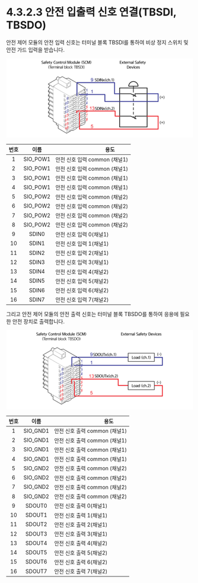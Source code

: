 # 4.3.2.3 안전 입출력 신호 연결(TBSDI, TBSDO)

안전 제어 모듈의 안전 입력 신호는 터미널 블록 TBSDI를 통하여 비상 정지 스위치 및 안전 가드 입력을 받습니다.

![그림 30 안전 입력 신호 연결(TBSDI)](../../../.gitbook/assets/image111.png)

| **번호** |  **이름**  | 　　　　　　　**용도**         |
| :----: | :------: | --------------------- |
|    1   | SIO_POW1 | 안전 신호 입력 common (채널1) |
|    2   | SIO_POW1 | 안전 신호 입력 common (채널1) |
|    3   | SIO_POW1 | 안전 신호 입력 common (채널1) |
|    4   | SIO_POW1 | 안전 신호 입력 common (채널1) |
|    5   | SIO_POW2 | 안전 신호 입력 common (채널2) |
|    6   | SIO_POW2 | 안전 신호 입력 common (채널2) |
|    7   | SIO_POW2 | 안전 신호 입력 common (채널2) |
|    8   | SIO_POW2 | 안전 신호 입력 common (채널2) |
|    9   |   SDIN0  | 안전 신호 입력 0(채널1)       |
|   10   |   SDIN1  | 안전 신호 입력 1(채널1)       |
|   11   |   SDIN2  | 안전 신호 입력 2(채널1)       |
|   12   |   SDIN3  | 안전 신호 입력 3(채널1)       |
|   13   |   SDIN4  | 안전 신호 입력 4(채널2)       |
|   14   |   SDIN5  | 안전 신호 입력 5(채널2)       |
|   15   |   SDIN6  | 안전 신호 입력 6(채널2)       |
|   16   |   SDIN7  | 안전 신호 입력 7(채널2)       |

그리고 안전 제어 모듈의 안전 출력 신호는 터미널 블록 TBSDO를 통하여 응용에 필요한 안전 장치로 출력합니다.

![그림 31 안전 출력 신호 연결(TBSDO)](../../../.gitbook/assets/image112.png)

| **번호** |  **이름**  | 　　　　　　　**용도**         |
| :----: | :------: | --------------------- |
|    1   | SIO_GND1 | 안전 신호 출력 common (채널1) |
|    2   | SIO_GND1 | 안전 신호 출력 common (채널1) |
|    3   | SIO_GND1 | 안전 신호 출력 common (채널1) |
|    4   | SIO_GND1 | 안전 신호 출력 common (채널1) |
|    5   | SIO_GND2 | 안전 신호 출력 common (채널2) |
|    6   | SIO_GND2 | 안전 신호 출력 common (채널2) |
|    7   | SIO_GND2 | 안전 신호 출력 common (채널2) |
|    8   | SIO_GND2 | 안전 신호 출력 common (채널2) |
|    9   |  SDOUT0  | 안전 신호 출력 0(채널1)       |
|   10   |  SDOUT1  | 안전 신호 출력 1(채널1)       |
|   11   |  SDOUT2  | 안전 신호 출력 2(채널1)       |
|   12   |  SDOUT3  | 안전 신호 출력 3(채널1)       |
|   13   |  SDOUT4  | 안전 신호 출력 4(채널2)       |
|   14   |  SDOUT5  | 안전 신호 출력 5(채널2)       |
|   15   |  SDOUT6  | 안전 신호 출력 6(채널2)       |
|   16   |  SDOUT7  | 안전 신호 출력 7(채널2)       |
